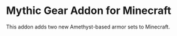 # Mythic Gear Addon for Minecraft



This addon adds two new Amethyst-based armor sets to Minecraft.

